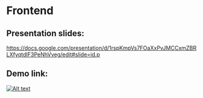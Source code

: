 # Frontend
## Presentation slides:
https://docs.google.com/presentation/d/1rspKmpVs7FOaXxPvJMCCxmZBRLXfyqtdlF3PeNhVveg/edit#slide=id.p

## Demo link: 
[![Alt text](https://img.youtube.com/vi/pk88X7iTv7Y/0.jpg)](https://www.youtube.com/watch?v=pk88X7iTv7Y)


